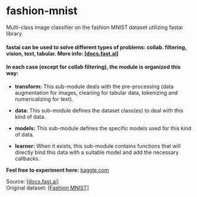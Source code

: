 # fashion-mnist
Multi-class image classifier on the fashion MNIST dataset utilizing fastai library.


#### fastai can be used to solve different types of problems: collab. filtering, vision, text, tabular. More info: [[docs.fast.ai]]( https://docs.fast.ai/applications.html#data)

#### In each case (except for collab filtering), the module is organized this way:
- **transform:**
  This sub-module deals with the pre-processing (data augmentation for images, cleaning for tabular data, tokenizing and numericalizing for text).

-  **data:**
   This sub-module defines the dataset class(es) to deal with this kind of data.

-  **models:**
   This sub-module defines the specific models used for this kind of data.

-  **learner:**
   When it exists, this sub-module contains functions that will directly bind this data with a suitable model and add the necessary callbacks.
   
**Feel free to experiment here:** [kaggle.com](https://www.kaggle.com/alexanch/image-classification-w-fastai-fashion-mnist)   
   
   
Source: [[docs.fast.ai]](https://docs.fast.ai/applications.html#data) <br />
Original dataset: [[Fashion MNIST]](https://github.com/zalandoresearch/fashion-mnist)

